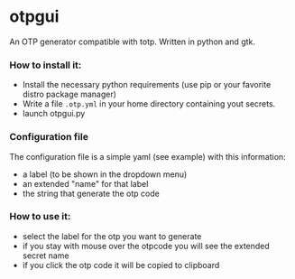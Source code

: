 # otpgui
An OTP generator compatible with totp. Written in python and gtk.

### How to install it:
- Install the necessary python requirements (use pip or your favorite distro package manager)
- Write a file `.otp.yml` in your home directory containing yout secrets.
- launch otpgui.py

### Configuration file
The configuration file is a simple yaml (see example) with this information:
- a label (to be shown in the dropdown menu)
- an extended "name" for that label
- the string that generate the otp code


### How to use it:
- select the label for the otp you want to generate
- if you stay with mouse over the otpcode you will see the extended secret name
- if you click the otp code it will be copied to clipboard

